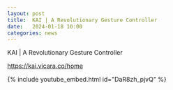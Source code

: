 ```yaml
---
layout: post
title:  KAI | A Revolutionary Gesture Controller
date:   2024-01-18 10:00
categories: news
---
```



KAI | A Revolutionary Gesture Controller

https://kai.vicara.co/home

{% include youtube_embed.html id="DaR8zh_pjvQ" %}

